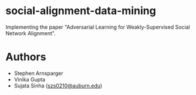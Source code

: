 # social-alignment-data-mining
Implementing the paper "Adversarial Learning for Weakly-Supervised Social Network Alignment".

# Authors
- Stephen Arnsparger
- Vinika Gupta
- Sujata Sinha (szs0210@auburn.edu)